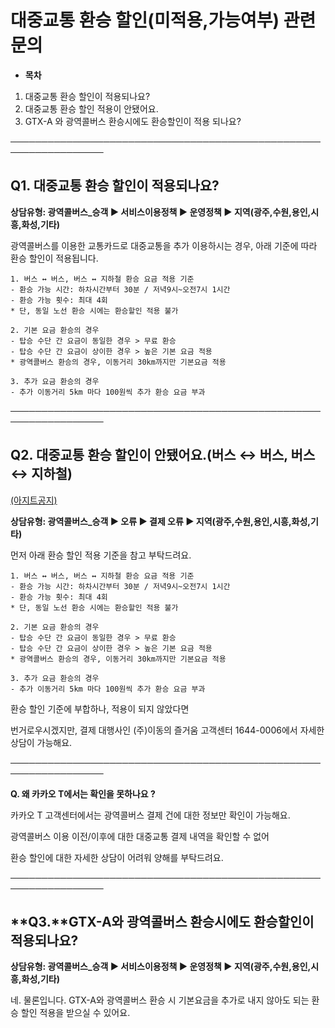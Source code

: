 # 대중교통 환승 할인(미적용,가능여부) 관련 문의

* **목차**

1. 대중교통 환승 할인이 적용되나요?
2. 대중교통 환승 할인 적용이 안됐어요.
3. GTX-A 와 광역콜버스 환승시에도 환승할인이 적용 되나요?

─────────────────────────────────────────────────────────────────

**Q1. 대중교통 환승 할인이 적용되나요?**
--------------------------

**상담유형: 광역콜버스\_승객 ▶ 서비스이용정책 ▶ 운영정책 ▶ 지역(광주,수원,용인,시흥,화성,기타)**

광역콜버스를 이용한 교통카드로 대중교통을 추가 이용하시는 경우, 아래 기준에 따라 환승 할인이 적용됩니다.

```
1. 버스 ↔ 버스, 버스 ↔ 지하철 환승 요금 적용 기준   
- 환승 가능 시간: 하차시간부터 30분 / 저녁9시~오전7시 1시간  
- 환승 가능 횟수: 최대 4회  
* 단, 동일 노선 환승 시에는 환승할인 적용 불가  
  
2. 기본 요금 환승의 경우  
- 탑승 수단 간 요금이 동일한 경우 > 무료 환승  
- 탑승 수단 간 요금이 상이한 경우 > 높은 기본 요금 적용   
* 광역콜버스 환승의 경우, 이동거리 30km까지만 기본요금 적용  
  
3. 추가 요금 환승의 경우  
- 추가 이동거리 5km 마다 100원씩 추가 환승 요금 부과
```

─────────────────────────────────────────────────────────────────

**Q2. 대중교통 환승 할인이 안됐어요.(버스 ↔ 버스, 버스 ↔ 지하철)**
--------------------------------------------

[(아지트공지)](https://ext.agit.in/g/300082742/wall/400017208#comment_panel_400017421)

**상담유형: 광역콜버스\_승객 ▶ 오류 ▶ 결제 오류 ▶ 지역(광주,수원,용인,시흥,화성,기타)**

먼저 아래 환승 할인 적용 기준을 참고 부탁드려요.

```
1. 버스 ↔ 버스, 버스 ↔ 지하철 환승 요금 적용 기준   
- 환승 가능 시간: 하차시간부터 30분 / 저녁9시~오전7시 1시간  
- 환승 가능 횟수: 최대 4회  
* 단, 동일 노선 환승 시에는 환승할인 적용 불가  
  
2. 기본 요금 환승의 경우  
- 탑승 수단 간 요금이 동일한 경우 > 무료 환승  
- 탑승 수단 간 요금이 상이한 경우 > 높은 기본 요금 적용   
* 광역콜버스 환승의 경우, 이동거리 30km까지만 기본요금 적용  
  
3. 추가 요금 환승의 경우  
- 추가 이동거리 5km 마다 100원씩 추가 환승 요금 부과
```

환승 할인 기준에 부합하나, 적용이 되지 않았다면

번거로우시겠지만, 결제 대행사인 (주)이동의 즐거움 고객센터 1644-0006에서 자세한 상담이 가능해요.

─────────────────────────────────────────────────────────────────

**Q. 왜 카카오 T에서는 확인을 못하나요 ?**

카카오 T 고객센터에서는 광역콜버스 결제 건에 대한 정보만 확인이 가능해요.

광역콜버스 이용 이전/이후에 대한 대중교통 결제 내역을 확인할 수 없어

환승 할인에 대한 자세한 상담이 어려워 양해를 부탁드려요.

─────────────────────────────────────────────────────────────────

**Q3.****GTX-A와 광역콜버스 환승시에도 환승할인이 적용되나요?**
------------------------------------------

**상담유형: 광역콜버스\_승객 ▶ 서비스이용정책 ▶ 운영정책 ▶ 지역(광주,수원,용인,시흥,화성,기타)**

네. 물론입니다. GTX-A와 광역콜버스 환승 시 기본요금을 추가로 내지 않아도 되는 환승 할인 적용을 받으실 수 있어요.